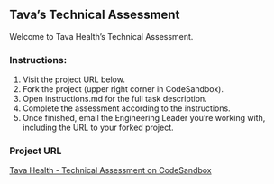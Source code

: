 ## Tava’s Technical Assessment

Welcome to Tava Health’s Technical Assessment.

### Instructions:

1. Visit the project URL below.
2. Fork the project (upper right corner in CodeSandbox).
3. Open instructions.md for the full task description.
4. Complete the assessment according to the instructions.
5. Once finished, email the Engineering Leader you’re working with, including the URL to your forked project.

### Project URL

[Tava Health - Technical Assessment on CodeSandbox](https://codesandbox.io/p/sandbox/tava-health-technical-assessment-forked-kjrt9l)
